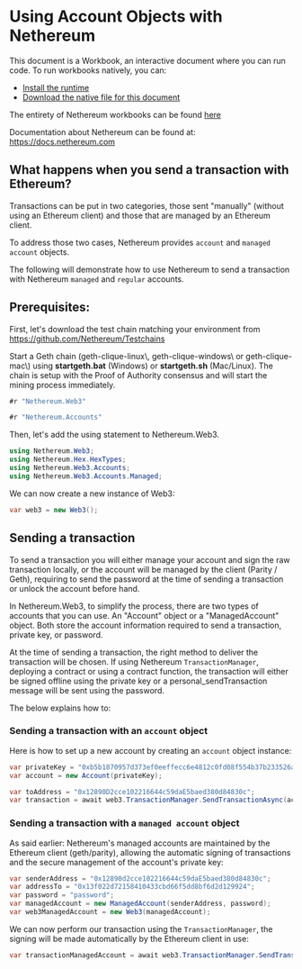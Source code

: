 # Using Account Objects with Nethereum

This document is a Workbook, an interactive document where you can run code.
To run workbooks natively, you can:
- [Install the runtime](https://docs.microsoft.com/en-us/xamarin/tools/workbooks/install)
- [Download the native file for this document](http://docs.nethereum.com/en/latest/Nethereum.Workbooks/docs/nethereum-using-account-objects.workbook)

The entirety of Nethereum workbooks can be found [here](https://github.com/Nethereum/Nethereum.Workbooks)

Documentation about Nethereum can be found at: <https://docs.nethereum.com>

## What happens when you send a transaction with Ethereum?

Transactions can be put in two categories, those sent "manually" (without using an Ethereum client) and those that are managed by an Ethereum client.

To address those two cases, Nethereum provides `account` and `managed account` objects.

The following will demonstrate how to use Nethereum to send a transaction with Nethereum `managed` and `regular` accounts.

## Prerequisites:

First, let's download the test chain matching your environment from <https://github.com/Nethereum/Testchains>

Start a Geth chain (geth-clique-linux\\, geth-clique-windows\\ or geth-clique-mac\\) using **startgeth.bat** (Windows) or **startgeth.sh** (Mac/Linux). The chain is setup with the Proof of Authority consensus and will start the mining process immediately.

```csharp
#r "Nethereum.Web3"
```

```csharp
#r "Nethereum.Accounts"
```

Then, let's add the using statement to Nethereum.Web3.

```csharp
using Nethereum.Web3;
using Nethereum.Hex.HexTypes;
using Nethereum.Web3.Accounts;
using Nethereum.Web3.Accounts.Managed;
```

We can now create a new instance of Web3:

```csharp
var web3 = new Web3();
```

## Sending a transaction

To send a transaction you will either manage your account and sign the raw transaction locally, or the account will be managed by the client (Parity / Geth), requiring to send the password at the time of sending a transaction or unlock the account before hand.

In Nethereum.Web3, to simplify the process, there are two types of accounts that you can use. An "Account" object or a "ManagedAccount" object. Both store the account information required to send a transaction, private key, or password.

At the time of sending a transaction, the right method to deliver the transaction will be chosen. If using Nethereum `TransactionManager`, deploying a contract or using a contract function, the transaction will either be signed offline using the private key or a personal\_sendTransaction message will be sent using the password.

The below explains how to:

### Sending a transaction with an `account` object

Here is how to set up a new account by creating an `account` object instance:

```csharp
var privateKey = "0xb5b1870957d373ef0eeffecc6e4812c0fd08f554b37b233526acc331bf1544f7";
var account = new Account(privateKey);
```

```csharp
var toAddress = "0x12890D2cce102216644c59daE5baed380d84830c";
var transaction = await web3.TransactionManager.SendTransactionAsync(account.Address, toAddress, new Nethereum.Hex.HexTypes.HexBigInteger(1));
```

### Sending a transaction with a `managed account` object

As said earlier: Nethereum's managed accounts are maintained by the Ethereum client (geth/parity), allowing the automatic signing of transactions and the secure management of the account's private key:

```csharp
var senderAddress = "0x12890d2cce102216644c59daE5baed380d84830c";
var addressTo = "0x13f022d72158410433cbd66f5dd8bf6d2d129924";
var password = "password";
var managedAccount = new ManagedAccount(senderAddress, password);
var web3ManagedAccount = new Web3(managedAccount);
```

We can now perform our transaction using the `TransactionManager`, the signing will be made automatically by the Ethereum client in use:

```csharp
var transactionManagedAccount = await web3.TransactionManager.SendTransactionAsync(account.Address, addressTo, new HexBigInteger(20));
```
